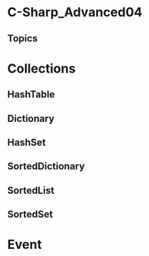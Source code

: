 # C-Sharp_Advanced04
## Topics
# Collections
## HashTable
## Dictionary
## HashSet
## SortedDictionary
## SortedList
## SortedSet
# Event
